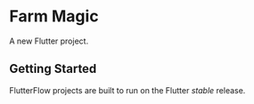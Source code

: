 # Farm Magic

A new Flutter project.

## Getting Started

FlutterFlow projects are built to run on the Flutter _stable_ release.
